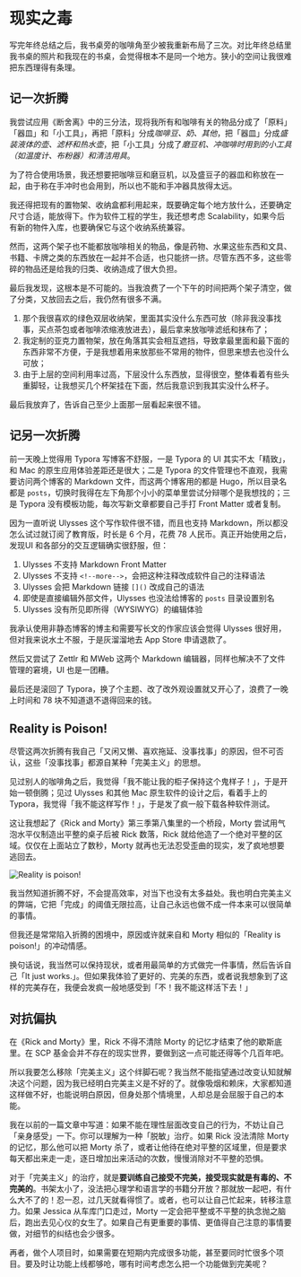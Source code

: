 # 现实之毒

写完年终总结之后，我书桌旁的咖啡角至少被我重新布局了三次。对比年终总结里我书桌的照片和我现在的书桌，会觉得根本不是同一个地方。狭小的空间让我很难把东西理得有条理。

## 记一次折腾

我尝试应用《断舍离》中的三分法，现将我所有和咖啡有关的物品分成了「原料」「器皿」和「小工具」，再把「原料」分成*咖啡豆、奶、其他*，把「器皿」分成*盛装液体的壶、滤杯和热水壶*，把「小工具」分成了*磨豆机、冲咖啡时用到的小工具（如温度计、布粉器）和清洁用具*。

为了符合使用场景，我还想要把咖啡豆和磨豆机，以及盛豆子的器皿和称放在一起，由于称在手冲时也会用到，所以也不能和手冲器具放得太远。

我还得把现有的置物架、收纳盒都利用起来，既要确定每个地方放什么，还要确定尺寸合适，能放得下。作为软件工程的学生，我还想考虑 Scalability，如果今后有新的物件入库，也要确保它与这个收纳系统兼容。

然而，这两个架子也不能都放咖啡相关的物品，像是药物、水果这些东西和文具、书籍、卡牌之类的东西放在一起并不合适，也只能挤一挤。尽管东西不多，这些零碎的物品还是给我的归类、收纳造成了很大负担。

最后我发现，这根本是不可能的。当我浪费了一个下午的时间把两个架子清空，做了分类，又放回去之后，我仍然有很多不满。

1. 那个我很喜欢的绿色双层收纳架，里面其实没什么东西可放（除非我没事找事，买点茶包或者咖啡浓缩液放进去），最后拿来放咖啡滤纸和抹布了；
2. 我定制的亚克力置物架，放在角落其实会相互遮挡，导致拿最里面和最下面的东西非常不方便，于是我想着用来放那些不常用的物件，但思来想去也没什么可放；
3. 由于上层的空间利用率过高，下层没什么东西放，显得很空，整体看着有些头重脚轻，让我想买几个杯架挂在下面，然后我意识到我其实没什么杯子。

最后我放弃了，告诉自己至少上面那一层看起来很不错。

## 记另一次折腾

前一天晚上觉得用 Typora 写博客不舒服，一是 Typora 的 UI 其实不太「精致」，和 Mac 的原生应用体验差距还是很大；二是 Typora 的文件管理也不直观，我需要访问两个博客的 Markdown 文件，而这两个博客用的都是 Hugo，所以目录名都是 `posts`，切换时我得在左下角那个小小的菜单里尝试分辩哪个是我想找的；三是 Typora 没有模板功能，每次写新文章都要自己手打 Front Matter 或者复制。

因为一直听说 Ulysses 这个写作软件很不错，而且也支持 Markdown，所以都没怎么试过就订阅了教育版，时长是 6 个月，花费 78 人民币。真正开始使用之后，发现UI 和各部分的交互逻辑确实很舒服，但：

1. Ulysses 不支持 Markdown Front Matter
2. Ulysses 不支持 `<!--more-->`，会把这种注释改成软件自己的注释语法
3. Ulysses 会把 Markdown 链接 `[]()` 改成自己的语法
4. 即使是直接编辑外部文件，Ulysses 也没法给博客的 `posts` 目录设置别名
5. Ulysses 没有所见即所得（WYSIWYG）的编辑体验

我承认使用非静态博客的博主和需要写长文的作家应该会觉得 Ulysses 很好用，但对我来说水土不服，于是灰溜溜地去 App Store 申请退款了。

然后又尝试了 Zettlr 和 MWeb 这两个 Markdown 编辑器，同样也解决不了文件管理的窘境，UI 也是一团糟。

最后还是滚回了 Typora，换了个主题、改了改外观设置就又开心了，浪费了一晚上时间和 78 块不知道退不退得回来的钱。

## Reality is Poison!

尽管这两次折腾有我自己「又闲又懒、喜欢拖延、没事找事」的原因，但不可否认，这些「没事找事」都源自某种「完美主义」的思想。

见过别人的咖啡角之后，我觉得「我不能让我的柜子保持这个鬼样子！」，于是开始一顿倒腾；见过 Ulysses 和其他 Mac 原生软件的设计之后，看着手上的 Typora，我觉得「我不能这样写作！」，于是发了疯一般下载各种软件测试。

这让我想起了《Rick and Morty》第三季第八集里的一个桥段，Morty 尝试用气泡水平仪制造出平整的桌子后被 Rick 数落，Rick 就给他造了一个绝对平整的区域。仅仅在上面站立了数秒，Morty 就再也无法忍受歪曲的现实，发了疯地想要逃回去。

![Reality is poison!](images/reality-is-poison.png)

我当然知道折腾不好，不会提高效率，对当下也没有太多益处。我也明白完美主义的弊端，它把「完成」的阈值无限拉高，让自己永远也做不成一件本来可以很简单的事情。

但我还是常常陷入折腾的困境中，原因或许就来自和 Morty 相似的「Reality is poison!」的冲动情感。

换句话说，我当然可以保持现状，或者用最简单的方式做完一件事情，然后告诉自己「It just works.」。但如果我体验了更好的、完美的东西，或者说我想象到了这样的完美存在，我便会发疯一般地感受到「不！我不能这样活下去！」

## 对抗偏执

在《Rick and Morty》里，Rick 不得不清除 Morty 的记忆才结束了他的歇斯底里。在 SCP 基金会并不存在的现实世界，要做到这一点可能还得等个几百年吧。

所以我要怎么移除「完美主义」这个绊脚石呢？我当然不能指望通过改变认知就解决这个问题，因为我已经明白完美主义是不好的了。就像吸烟和赖床，大家都知道这样做不好，也能说明白原因，但身处那个情境里，人却总是会屈服于自己的本能。

我在以前的一篇文章中写道：如果不能在理性层面改变自己的行为，不妨让自己「亲身感受」一下。你可以理解为一种「脱敏」治疗。如果 Rick 没法清除 Morty 的记忆，那么他可以把 Morty 杀了，或者让他待在绝对平整的区域里，但是要求每天都出来走一走，逐日增加出来活动的次数，慢慢消除对不平整的恐惧。

对于「完美主义」的治疗，就是**要训练自己接受不完美，接受现实就是有毒的、不完美的**。书架太小了，没法把心理学和语言学的书籍分开放？那就放一起吧，有什么大不了的！忍一忍，过几天就看得惯了。或者，也可以让自己忙起来，转移注意力。如果 Jessica 从车库门口走过，Morty 一定会把平整或不平整的执念抛之脑后，跑出去见心仪的女生了。如果自己有更重要的事情、更值得自己注意的事情要做，对细节的纠结也会少很多。

再者，做个人项目时，如果需要在短期内完成很多功能，甚至要同时忙很多个项目。要及时让功能上线都够呛，哪有时间考虑怎么把一个功能做到完美呢？
